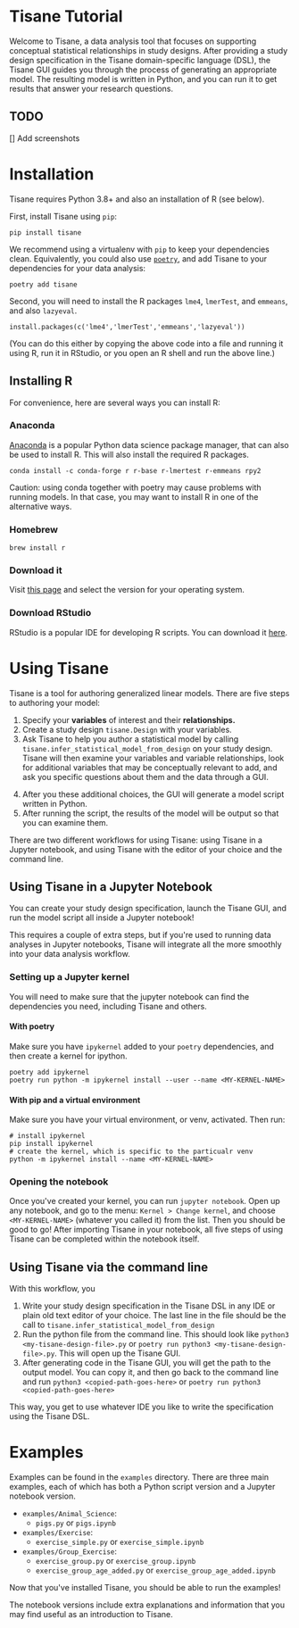 # Tisane Tutorial
Welcome to Tisane, a data analysis tool that focuses on supporting conceptual
statistical relationships in study designs. After providing a study design
specification in the Tisane domain-specific language (DSL), the Tisane GUI
guides you through the process of generating an appropriate model. The resulting
model is written in Python, and you can run it to get results that answer your
research questions.

## TODO

[] Add screenshots

# Installation
Tisane requires Python 3.8+ and also an installation of R (see below).

First, install Tisane using `pip`:

```
pip install tisane
```

We recommend using a virtualenv with `pip` to keep your dependencies clean. Equivalently, you could also use [`poetry`](https://python-poetry.org), and add Tisane to your dependencies for your data analysis:

```
poetry add tisane
```

Second, you will need to install the R packages `lme4`, `lmerTest`, and `emmeans`, and also `lazyeval`.

```
install.packages(c('lme4','lmerTest','emmeans','lazyeval'))
```

(You can do this either by copying the above code into a file and running it using R, run it in RStudio, or you open an R shell and run the above line.)

## Installing R
For convenience, here are several ways you can install R:

### Anaconda
[Anaconda](https://www.anaconda.com/distribution/) is a popular Python data science package manager, that can also be used to install R. This will also install the required R packages.

```
conda install -c conda-forge r r-base r-lmertest r-emmeans rpy2
```

Caution: using conda together with poetry may cause problems with running
models. In that case, you may want to install R in one of the alternative ways.

### Homebrew

```
brew install r
```

### Download it
Visit [this page](https://cran.r-project.org) and select the version for your operating system.

### Download RStudio
RStudio is a popular IDE for developing R scripts. You can download it [here](https://www.rstudio.com/products/rstudio/).

# Using Tisane
Tisane is a tool for authoring generalized linear models. There are five steps to
authoring your model:

1. Specify your **variables** of interest and their **relationships.**
2. Create a study design `tisane.Design` with your variables.
3. Ask Tisane to help you author a statistical model by calling `tisane.infer_statistical_model_from_design` on your study design. Tisane will then examine your variables and variable relationships, look for additional variables that may be conceptually relevant to add, and ask you specific questions about them and the data through a GUI.
<!-- You can decide whether or not to use those variables, and also choose family and link functions, in a GUI that is launched.  -->
4. After you these additional choices, the GUI will generate a model script written in Python.
5. After running the script, the results of the model will be output so that you can examine them.

There are two different workflows for using Tisane: using Tisane in a Jupyter notebook, and using Tisane with the editor of your choice and the command line.

## Using Tisane in a Jupyter Notebook

You can create your study design specification, launch the Tisane GUI, and run the model script all inside a Jupyter notebook!

This requires a couple of extra steps, but if you're used to running data analyses in Jupyter notebooks, Tisane will integrate all the more smoothly into
your data analysis workflow.

### Setting up a Jupyter kernel

You will need to make sure that the jupyter notebook can find the dependencies you need, including Tisane and others.

#### With poetry
Make sure you have `ipykernel` added to your `poetry` dependencies, and then
create a kernel for ipython.

```
poetry add ipykernel
poetry run python -m ipykernel install --user --name <MY-KERNEL-NAME>
```

#### With pip and a virtual environment
Make sure you have your virtual environment, or venv, activated. Then run:

```
# install ipykernel
pip install ipykernel
# create the kernel, which is specific to the particualr venv
python -m ipykernel install --name <MY-KERNEL-NAME>
```

### Opening the notebook
Once you've created your kernel, you can run `jupyter notebook`. Open up any notebook, and go to the menu: `Kernel > Change kernel`, and choose `<MY-KERNEL-NAME>` (whatever you called it) from the list. Then you should be good to go! After importing Tisane in your notebook, all five steps of using Tisane can be completed within the notebook itself.

## Using Tisane via the command line
With this workflow, you

1. Write your study design specification in the Tisane DSL in any IDE or plain old text editor of your choice. The last line in the file should be the call to `tisane.infer_statistical_model_from_design`
2. Run the python file from the command line. This should look like `python3 <my-tisane-design-file>.py` or `poetry run python3 <my-tisane-design-file>.py`. This will open up the Tisane GUI.
3. After generating code in the Tisane GUI, you will get the path to the output model. You can copy it, and then go back to the command line and run `python3 <copied-path-goes-here>` or `poetry run python3 <copied-path-goes-here>`

This way, you get to use whatever IDE you like to write the specification using the Tisane DSL.

# Examples

Examples can be found in the `examples` directory. There are three main examples, each of which has both a Python script version and a Jupyter notebook version.

 - `examples/Animal_Science`:
   - `pigs.py` or `pigs.ipynb`
 - `examples/Exercise`:
   - `exercise_simple.py` or `exercise_simple.ipynb`
 - `examples/Group_Exercise`:
   - `exercise_group.py` or `exercise_group.ipynb`
   - `exercise_group_age_added.py` or `exercise_group_age_added.ipynb`

Now that you've installed Tisane, you should be able to run the examples!

The notebook versions include extra explanations and information that you may find useful as an introduction to Tisane.
